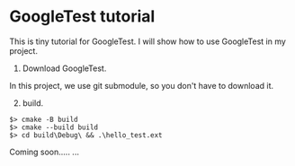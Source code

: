 # GoogleTest tutorial

This is tiny tutorial for GoogleTest. I will show how to use GoogleTest in my project.

1. Download GoogleTest.

In this project, we use git submodule, so you don't have to download it.

2. build.
```
$> cmake -B build
$> cmake --build build
$> cd build\Debug\ && .\hello_test.ext
```

Coming soon.....
... 